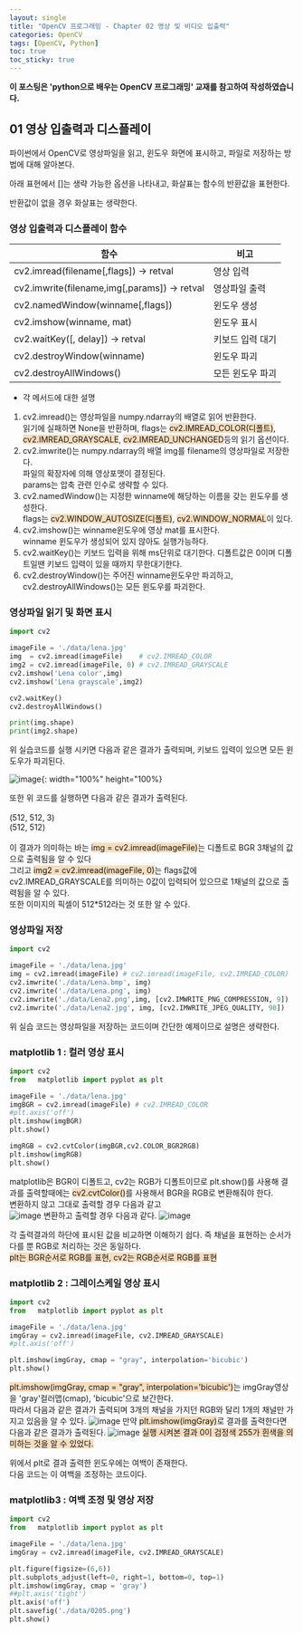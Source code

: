 ```yaml
---
layout: single
title: "OpenCV 프로그래밍 - Chapter 02 영상 및 비디오 입출력"
categories: OpenCV
tags: [OpenCV, Python]
toc: true
toc_sticky: true
---
```


**이 포스팅은 'python으로 배우는 OpenCV 프로그래밍' 교재를 참고하여 작성하였습니다.**

## 01 영상 입출력과 디스플레이

파이썬에서 OpenCV로 영상파일을 읽고, 윈도우 화면에 표시하고, 파일로 저장하는 방법에 대해 알아본다.

아래 표현에서 []는 생략 가능한 옵션을 나타내고, 화살표는 함수의 반환값을 표현한다.

반환값이 없을 경우 화살표는 생략한다.

### 영상 입출력과 디스플레이 함수

| 함수                                           | 비고       |
|----------------------------------------------|----------|
| cv2.imread(filename[,flags]) -> retval       | 영상 입력    |
| cv2.imwrite(filename,img[,params]) -> retval | 영상파일 출력  |
| cv2.namedWindow(winname[,flags]) | 윈도우 생성 |
| cv2.imshow(winname, mat) | 윈도우 표시 |
| cv2.waitKey([, delay]) -> retval | 키보드 입력 대기 |
| cv2.destroyWindow(winname) | 윈도우 파괴 |
| cv2.destroyAllWindows() | 모든 윈도우 파괴 |


- 각 메서드에 대한 설명
1. cv2.imread()는 영상파일을 numpy.ndarray의 배열로 읽어 반환한다.<br>읽기에 실패하면 None을 반환하며, flags는 <span style='background-color: #F7DDBE'>cv2.IMREAD_COLOR(디폴트)</span>, <span style='background-color: #F7DDBE'>cv2.IMREAD_GRAYSCALE</span>, <span style='background-color: #F7DDBE'>cv2.IMREAD_UNCHANGED</span>등의 읽기 옵션이다.
2. cv2.imwrite()는 numpy.ndarray의 배열 img를 filename의 영상파일로 저장한다.<br>파일의 확장자에 의해 영상포맷이 결정된다.<br>params는 압축 관련 인수로 생략할 수 있다.
3. cv2.namedWindow()는 지정한 winname에 해당하는 이름을 갖는 윈도우를 생성한다.<br>flags는 <span style='background-color: #F7DDBE'>cv2.WINDOW_AUTOSIZE(디폴트)</span>, <span style='background-color: #F7DDBE'>cv2.WINDOW_NORMAL</span>이 있다.
4. cv2.imshow()는 winname윈도우에 영상 mat를 표시한다.<br>winname 윈도우가 생성되어 있지 않아도 실행가능하다.
5. cv2.waitKey()는 키보드 입력을 위해 ms단위로 대기한다. 디폴트값은 0이며 디폴트일땐 키보드 입력이 있을 때까지 무한대기한다.<br>
6. cv2.destroyWindow()는 주어진 winname윈도우만 파괴하고, cv2.destroyAllWindows()는 모든 윈도우를 파괴한다.

### 영상파일 읽기 및 화면 표시 
~~~python
import cv2

imageFile = './data/lena.jpg'
img  = cv2.imread(imageFile)    # cv2.IMREAD_COLOR
img2 = cv2.imread(imageFile, 0) # cv2.IMREAD_GRAYSCALE
cv2.imshow('Lena color',img)
cv2.imshow('Lena grayscale',img2)

cv2.waitKey()
cv2.destroyAllWindows()

print(img.shape)
print(img2.shape)
~~~

위 실습코드를 실행 시키면 다음과 같은 결과가 출력되며, 키보드 입력이 있으면 모든 윈도우가 파괴된다.

![image](https://user-images.githubusercontent.com/97214209/150270883-a9972694-898d-4502-a032-44c2730e3ef7.png){: width="100%" height="100%}

또한 위 코드를 실행하면 다음과 같은 결과가 출력된다.<br><br>
(512, 512, 3)<br>
(512, 512)<br><br>
이 결과가 의미하는 바는 <span style='background-color: #F7DDBE'>img  = cv2.imread(imageFile)</span>는 디폴트로 BGR 3채널의 값으로 출력됨을 알 수 있다 <br>
그리고 <span style='background-color: #F7DDBE'>img2 = cv2.imread(imageFile, 0)</span>는 flags값에 cv2.IMREAD_GRAYSCALE를 의미하는 0값이 입력되어 있으므로 1채널의 값으로 출력됨을 알 수 있다.<br>
또한 이미지의 픽셀이 512*512라는 것 또한 알 수 있다.

### 영상파일 저장
~~~python
import cv2

imageFile = './data/lena.jpg'
img = cv2.imread(imageFile) # cv2.imread(imageFile, cv2.IMREAD_COLOR)
cv2.imwrite('./data/Lena.bmp', img)
cv2.imwrite('./data/Lena.png', img)
cv2.imwrite('./data/Lena2.png',img, [cv2.IMWRITE_PNG_COMPRESSION, 9])
cv2.imwrite('./data/Lena2.jpg', img, [cv2.IMWRITE_JPEG_QUALITY, 90])
~~~

위 실습 코드는 영상파일을 저장하는 코드이며 간단한 예제이므로 설명은 생략한다.

### matplotlib 1 : 컬러 영상 표시
~~~python
import cv2
from   matplotlib import pyplot as plt

imageFile = './data/lena.jpg'
imgBGR = cv2.imread(imageFile) # cv2.IMREAD_COLOR
#plt.axis('off')
plt.imshow(imgBGR)
plt.show()

imgRGB = cv2.cvtColor(imgBGR,cv2.COLOR_BGR2RGB)
plt.imshow(imgRGB)
plt.show()
~~~
matplotlib은 BGR이 디폴트고, cv2는 RGB가 디폴트이므로 plt.show()를 사용해 결과를 출력할때에는 <span style='background-color: #F7DDBE'>cv2.cvtColor()</span>를 사용해서 BGR을 RGB로 변환해줘야 한다.<br>
변환하지 않고 그대로 출력할 경우 다음과 같고<br>
![image](https://user-images.githubusercontent.com/97214209/150283462-9f20535a-faa6-4dd3-9e78-c62f5691e5ef.png)
변환하고 출력할 경우 다음과 같다.
![image](https://user-images.githubusercontent.com/97214209/150283217-7c7386d1-f143-4956-9765-9d2e8f407b48.png)

각 출력결과의 하단에 표시된 값을 비교하면 이해하기 쉽다.
즉 채널을 표현하는 순서가 다를 뿐 RGB로 처리하는 것은 동일하다.  
<span style='background-color: #F7DDBE'>plt는 BGR순서로 RGB를 표현, cv2는 RGB순서로 RGB를 표현</span>

### matplotlib 2 : 그레이스케일 영상 표시
~~~python
import cv2
from   matplotlib import pyplot as plt

imageFile = './data/lena.jpg'
imgGray = cv2.imread(imageFile, cv2.IMREAD_GRAYSCALE)
#plt.axis('off')

plt.imshow(imgGray, cmap = "gray", interpolation='bicubic')
plt.show()
~~~
<span style='background-color: #F7DDBE'>plt.imshow(imgGray, cmap = "gray", interpolation='bicubic')</span>는 imgGray영상을 'gray'컬러맵(cmap), 'bicubic'으로 보간한다.  
따라서 다음과 같은 결과가 출력되며 3개의 채널을 가지던 RGB와 달리 1개의 채널만 가지고 있음을 알 수 있다.
![image](https://user-images.githubusercontent.com/97214209/150288275-ca8404cd-76cf-440a-99f6-f0ce068ccf22.png)
만약 <span style='background-color: #F7DDBE'>plt.imshow(imgGray)</span>로 결과를 출력한다면 다음과 같은 결과가 출력된다.
![image](https://user-images.githubusercontent.com/97214209/150288748-9b000f6e-328b-4772-a0a2-5efc32e92d14.png)
<span style='background-color: #F7DDBE'>실행 시켜본 결과 0이 검정색 255가 흰색을 의미하는 것을 알 수 있었다.</span>

위에서 plt로 결과 출력한 윈도우에는 여백이 존재한다.  
다음 코드는 이 여백을 조정하는 코드이다.

### matplotlib3 : 여백 조정 및 영상 저장
```python
import cv2
from   matplotlib import pyplot as plt

imageFile = './data/lena.jpg'
imgGray = cv2.imread(imageFile, cv2.IMREAD_GRAYSCALE)

plt.figure(figsize=(6,6))
plt.subplots_adjust(left=0, right=1, bottom=0, top=1)
plt.imshow(imgGray, cmap = 'gray')
##plt.axis('tight')
plt.axis('off')
plt.savefig('./data/0205.png')
plt.show()
```
